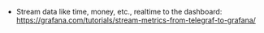 - Stream data like time, money, etc., realtime to the dashboard: https://grafana.com/tutorials/stream-metrics-from-telegraf-to-grafana/
